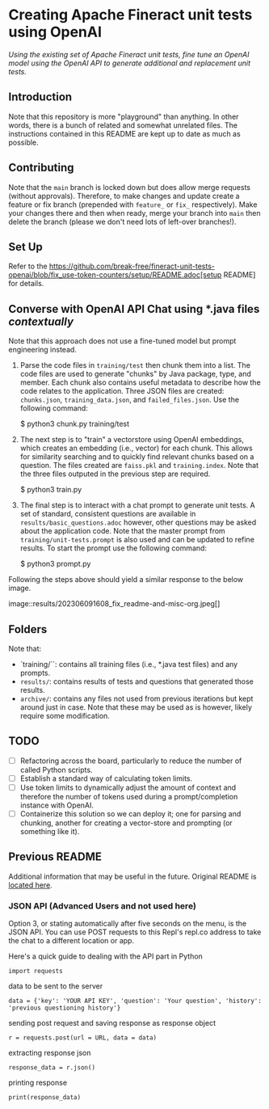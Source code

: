 # Creating Apache Fineract unit tests using OpenAI


_Using the existing set of Apache Fineract unit tests, fine tune an OpenAI model using the OpenAI API to generate additional and replacement unit tests._

## Introduction

Note that this repository is more "playground" than anything. In other words, there is a bunch of related and somewhat unrelated files. The instructions contained in this README are kept up to date as much as possible.

## Contributing

Note that the `main` branch is locked down but does allow merge requests (without approvals). Therefore, to make changes and update create a feature or fix branch (prepended with `feature_` or `fix_` respectively). Make your changes there and then when ready, merge your branch into `main` then delete the branch (please we don't need lots of left-over branches!).

## Set Up

Refer to the https://github.com/break-free/fineract-unit-tests-openai/blob/fix_use-token-counters/setup/README.adoc[setup README] for details.

## Converse with OpenAI API Chat using *.java files _contextually_

Note that this approach does not use a fine-tuned model but prompt engineering instead.

1. Parse the code files in `training/test` then chunk them into a list. The code files are used to generate "chunks" by Java package, type, and member. Each chunk also contains useful metadata to describe how the code relates to the application. Three JSON files are created: `chunks.json`, `training_data.json`, and `failed_files.json`. Use the following command:

    $ python3 chunk.py training/test

1. The next step is to "train" a vectorstore using OpenAI embeddings, which creates an embedding (i.e., vector) for each chunk. This allows for similarity searching and to quickly find relevant chunks based on a question. The files created are `faiss.pkl` and `training.index`. Note that the three files outputed in the previous step are required.

    $ python3 train.py

1. The final step is to interact with a chat prompt to generate unit tests. A set of standard, consistent questions are available in `results/basic_questions.adoc` however, other questions may be asked about the application code. Note that the master prompt from `training/unit-tests.prompt` is also used and can be updated to refine results. To start the prompt use the following command:

    $ python3 prompt.py

Following the steps above should yield a similar response to the below image.

image::results/202306091608_fix_readme-and-misc-org.jpeg[]

## Folders

Note that:

* `training/``: contains all training files (i.e., *.java test files) and any prompts.
* `results/`: contains results of tests and questions that generated those results.
* `archive/`: contains any files not used from previous iterations but kept around just in case. Note that these may be used as is however, likely require some modification.

## TODO

- [ ] Refactoring across the board, particularly to reduce the number of called Python scripts.
- [ ] Establish a standard way of calculating token limits.
- [ ] Use token limits to dynamically adjust the amount of context and therefore the number of tokens used during a prompt/completion instance with OpenAI.
- [ ] Containerize this solution so we can deploy it; one for parsing and chunking, another for creating a vector-store and prompting (or something like it).

## Previous README

Additional information that may be useful in the future. Original README is [located here](https://replit.com/@DavidAtReplit/Custom-Company-Chatbot?v=1#README.md).

### JSON API (Advanced Users and not used here)

Option 3, or stating automatically after five seconds on the menu, is the JSON API. You can use POST requests to this Repl's repl.co address to take the chat to a different location or app.

Here's a quick guide to dealing with the API part in Python

    import requests

data to be sent to the server

    data = {'key': 'YOUR API KEY', 'question': 'Your question', 'history': 'previous questioning history'}

sending post request and saving response as response object

    r = requests.post(url = URL, data = data)

extracting response json

    response_data = r.json()

printing response

    print(response_data)
